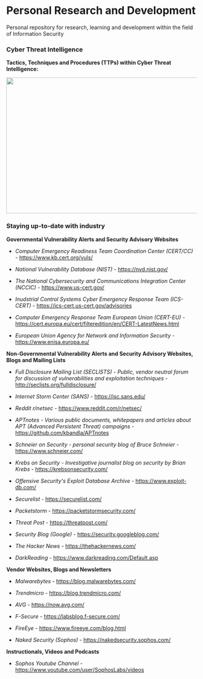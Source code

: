 # Personal Research and Development
Personal repository for research, learning and development within the field of Information Security

### Cyber Threat Intelligence
**Tactics, Techniques and Procedures (TTPs) within Cyber Threat Intelligence:**

<p align="center">
<img src="https://image.slidesharecdn.com/defcon30-170801154000/95/ms-just-gave-the-blue-team-tactical-nukes-and-how-red-teams-need-to-adapt-defcon-25-6-638.jpg?cb=1501605155" width="638" height="359"></img>
</p>

### Staying up-to-date with industry


**Governmental Vulnerability Alerts and Security Advisory Websites**

* *Computer Emergency Readiness Team Coordination Center (CERT/CC)* - https://www.kb.cert.org/vuls/

* *National Vulnerability Database (NIST)* - https://nvd.nist.gov/

* *The National Cybersecurity and Communications Integration Center (NCCIC)* - https://www.us-cert.gov/

* *Inudstrial Control Systems Cyber Emergency Response Team (ICS-CERT)* - https://ics-cert.us-cert.gov/advisories

* *Computer Emergency Response Team European Union (CERT-EU)* - https://cert.europa.eu/cert/filteredition/en/CERT-LatestNews.html

* *European Union Agency for Network and Information Security* - https://www.enisa.europa.eu/

**Non-Governmental Vulnerability Alerts and Security Advisory Websites, Blogs and Mailing Lists**

* *Full Disclosure Mailing List (SECLISTS) - Public, vendor neutral forum for discussion of vulnerabilities and exploitation techniques* - http://seclists.org/fulldisclosure/

* *Internet Storm Center (SANS)* - https://isc.sans.edu/

* *Reddit r/netsec* - https://www.reddit.com/r/netsec/

* *APTnotes - Various public documents, whitepapers and articles about APT (Advanced Persistent Threat) campaigns* -https://github.com/kbandla/APTnotes

* *Schneier on Security - personal security blog of Bruce Schneier* - https://www.schneier.com/

* *Krebs on Security - Investigative journalist blog on security by Brian Krebs* - https://krebsonsecurity.com/

* *Offensive Security's Exploit Database Archive* - https://www.exploit-db.com/

* *Securelist* - https://securelist.com/

* *Packetstorm* - https://packetstormsecurity.com/

* *Threat Post* - https://threatpost.com/

* *Security Blog (Google)* - https://security.googleblog.com/

* *The Hacker News* - https://thehackernews.com/

* *DarkReading* - https://www.darkreading.com/Default.asp


**Vendor Websites, Blogs and Newsletters**

* *Malwarebytes* - https://blog.malwarebytes.com/

* *Trendmicro* - https://blog.trendmicro.com/

* *AVG* - https://now.avg.com/

* *F-Secure* - https://labsblog.f-secure.com/

* *FireEye* - https://www.fireeye.com/blog.html

* *Naked Security (Sophos)* - https://nakedsecurity.sophos.com/

**Instructionals, Videos and Podcasts**

* *Sophos Youtube Channel* - https://www.youtube.com/user/SophosLabs/videos

